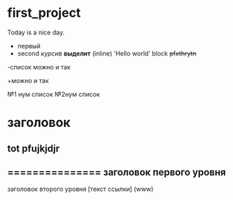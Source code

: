 # first_project
Today is a nice day.
* первый
* second
*курсив*
**выделит**
(inline) 'Hello world'
    block
  ~~pfxthrytn~~
    
 -список можно и так
 
+можно и так

№1 нум список
№2нум список
# заголовок
## tot pfujkjdjr
===============
заголовок первого уровня
------------------
заголовок второго уровня
[текст ссылки] (www)
